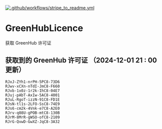 [![.github/workflows/stripe_to_readme.yml](https://github.com/zjx-kimi/GreenHubLicence/actions/workflows/stripe_to_readme.yml/badge.svg)](https://github.com/zjx-kimi/GreenHubLicence/actions/workflows/stripe_to_readme.yml)
# GreenHubLicence
获取 GreenHub 许可证
## 获取到的 GreenHub 许可证 （2024-12-01 21 : 00 更新）
```
RJxJ-ZYh1-nrPH-5PC8-73D6
RJwv-xCXn-nTdI-JmC8-F660
RJvb-1x0z-1r2k-IhC8-04E7
RJuj-pAbT-AxIw-5AC8-4001
RJuL-RgoT-izzN-91C8-FD1E
RJsN-tl1s-2LFO-SsC8-74E9
RJs6-cm2k-4Vnk-e7C8-A2E0
RJrv-q08U-gPOB-mtC8-130B
RJrM-8MrR-gWSO-ofC8-2109
RJrG-QvwD-GwXZ-JqC8-3A32
```
